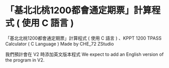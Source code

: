 # 「基北北桃1200都會通定期票」計算程式 ( 使用 C 語言 )
「基北北桃1200都會通定期票」計算程式 ( 使用 C 語言 ) 、KPPT 1200 TPASS Calculator ( C Language ) Made by CHE_72 ZStudio

我們預計會在 V2 時添加英文版本程式
We expect to add an English version of the program in V2.

